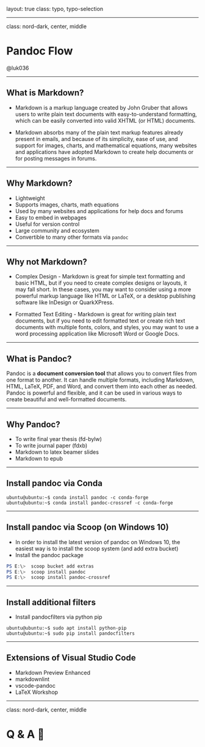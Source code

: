 layout: true
class: typo, typo-selection

---

class: nord-dark, center, middle

# Pandoc Flow

@luk036

---

## What is Markdown?

-  Markdown is a markup language created by John Gruber that allows users to write plain text documents with easy-to-understand formatting, which can be easily converted into valid XHTML (or HTML) documents.

-  Markdown absorbs many of the plain text markup features already present in emails, and because of its simplicity, ease of use, and support for images, charts, and mathematical equations, many websites and applications have adopted Markdown to create help documents or for posting messages in forums.

---

## Why Markdown?

-   Lightweight
-   Supports images, charts, math equations
-   Used by many websites and applications for help docs and forums
-   Easy to embed in webpages
-   Useful for version control
-   Large community and ecosystem
-   Convertible to many other formats via `pandoc`

---

## Why not Markdown?

*   Complex Design - Markdown is great for simple text formatting and basic HTML, but if you need to create complex designs or layouts, it may fall short. In these cases, you may want to consider using a more powerful markup language like HTML or LaTeX, or a desktop publishing software like InDesign or QuarkXPress.

*   Formatted Text Editing - Markdown is great for writing plain text documents, but if you need to edit formatted text or create rich text documents with multiple fonts, colors, and styles, you may want to use a word processing application like Microsoft Word or Google Docs.

---

## What is Pandoc?

Pandoc is a **document conversion tool** that allows you to convert files from one format to another. It can handle multiple formats, including Markdown, HTML, LaTeX, PDF, and Word, and convert them into each other as needed. Pandoc is powerful and flexible, and it can be used in various ways to create beautiful and well-formatted documents.

---

## Why Pandoc?

-   To write final year thesis (fd-bylw)
-   To write journal paper (fdxb)
-   Markdown to latex beamer slides
-   Markdown to epub

---

## Install pandoc via Conda

``` terminal
ubuntu@ubuntu:~$ conda install pandoc -c conda-forge
ubuntu@ubuntu:~$ conda install pandoc-crossref -c conda-forge
```

---

## Install pandoc via Scoop (on Windows 10)

-   In order to install the latest version of pandoc on Windows 10, the
    easiest way is to install the scoop system (and add extra bucket)
-   Install the pandoc package

``` powershell
PS E:\>  scoop bucket add extras
PS E:\>  scoop install pandoc
PS E:\>  scoop install pandoc-crossref
```

---

## Install additional filters

-   Install pandocfilters via python pip

``` terminal
ubuntu@ubuntu:~$ sudo apt install python-pip
ubuntu@ubuntu:~$ sudo pip install pandocfilters
```

---

## Extensions of Visual Studio Code

-   Markdown Preview Enhanced
-   markdownlint
-   vscode-pandoc
-   LaTeX Workshop

---

class: nord-dark, center, middle

# Q & A 🙋
